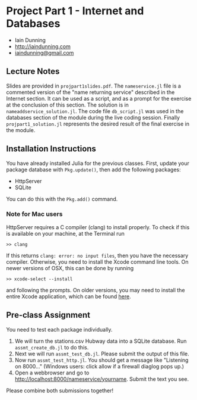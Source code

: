 # Project Part 1 - Internet and Databases

* Iain Dunning
* http://iaindunning.com
* iaindunning@gmail.com

## Lecture Notes

Slides are provided in `projpart1slides.pdf`. The ``nameservice.jl`` file is a commented version of the "name returning service" described in the Internet section. It can be used as a script, and as a prompt for the exercise at the conclusion of this section. The solution is in ``nameaddservice_solution.jl``. The code file `db_script.jl` was used in the databases section of the module during the live coding session. Finally ``projpart1_solution.jl`` represents the desired result of the final exercise in the module.

## Installation Instructions

You have already installed Julia for the previous classes. First, update your package database with `Pkg.update()`, then add the following packages:

* HttpServer
* SQLite

You can do this with the `Pkg.add()` command.

### Note for Mac users
HttpServer requires a C compiler (clang) to install properly. To check if this is available on your machine, at the Terminal run 
```
>> clang
```
If this returns ``clang: error: no input files``, then you have the necessary compiler. Otherwise, you need to install the Xcode command line tools. On newer versions of OSX, this can be done by running 
```
>> xcode-select --install
```
and following the prompts. On older versions, you may need to install the entire Xcode application, which can be found [here](https://developer.apple.com/xcode/).

## Pre-class Assignment

You need to test each package individually.

1. We will turn the stations.csv Hubway data into a SQLite database. Run `assmt_create_db.jl` to do this.
2. Next we will run `assmt_test_db.jl`. Please submit the output of this file.
3. Now run `assmt_test_http.jl`. You should get a message like "Listening on 8000..." (Windows users: click allow if a firewall diaglog pops up.)
4. Open a webbrowser and go to [http://localhost:8000/nameservice/yourname](http://localhost:8000/nameservice/yourname). Submit the text you see.

Please combine both submissions together!
